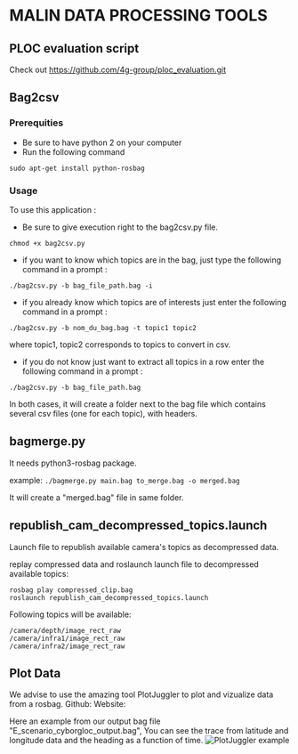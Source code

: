 # MALIN DATA PROCESSING TOOLS

## PLOC evaluation script
Check out https://github.com/4g-group/ploc_evaluation.git

## Bag2csv
### Prerequities
* Be sure to have python 2 on your computer
* Run the following command
```#bash
sudo apt-get install python-rosbag
```
### Usage
To use this application :
* Be sure to give execution right to the bag2csv.py file.
```#bash
chmod +x bag2csv.py
```
* if you want to know which topics are in the bag, just type the following command in a prompt :
```#bash
./bag2csv.py -b bag_file_path.bag -i
```
* if you already know which topics are of interests just enter the following command in a prompt :
```#bash
./bag2csv.py -b nom_du_bag.bag -t topic1 topic2
```
where topic1, topic2 corresponds to topics to convert in csv.
* if you do not know just want to extract all topics in a row enter the following command in a prompt :
```#bash
./bag2csv.py -b bag_file_path.bag
```

In both cases, it will create a folder next to the bag file which contains several csv files (one for each topic), with headers.

## bagmerge.py

It needs python3-rosbag package.

example:
`./bagmerge.py main.bag to_merge.bag -o merged.bag`

It will create a "merged.bag" file in same folder.

## republish_cam_decompressed_topics.launch
Launch file to republish available camera's topics as decompressed data.

replay compressed data and roslaunch launch file to decompressed available topics:
```
rosbag play compressed_clip.bag
roslaunch republish_cam_decompressed_topics.launch
```

Following topics will be available:
```
/camera/depth/image_rect_raw
/camera/infra1/image_rect_raw
/camera/infra2/image_rect_raw
```

## Plot Data

We advise to use the amazing tool PlotJuggler to plot and vizualize data from a rosbag.
Github:
Website:

Here an example from our output bag file "E_scenario_cyborgloc_output.bag", You can see the trace from latitude and longitude data and the heading as a function of time.
![PlotJuggler example](https://github.com/4g-group/malin_data_processing_tools/plotjuggler_example_output.png)
